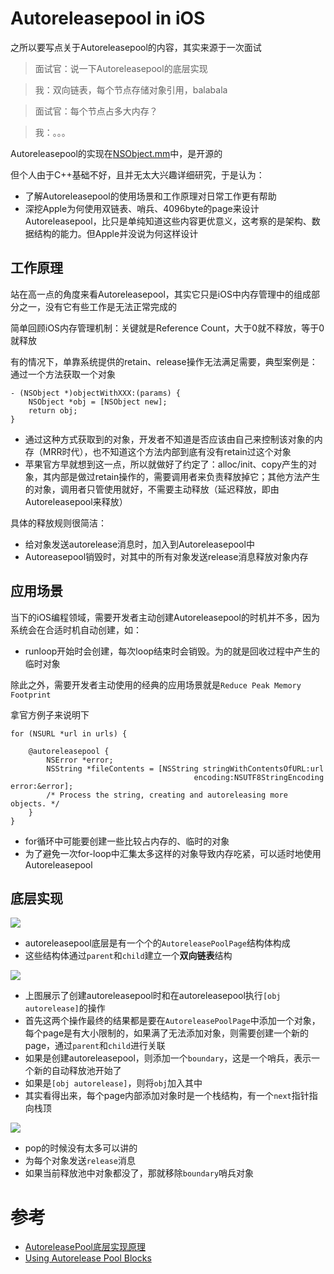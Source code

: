 # Autoreleasepool in iOS

之所以要写点关于Autoreleasepool的内容，其实来源于一次面试

> 面试官：说一下Autoreleasepool的底层实现

> 我：双向链表，每个节点存储对象引用，balabala

> 面试官：每个节点占多大内存？

> 我：。。。

Autoreleasepool的实现在[NSObject.mm](https://opensource.apple.com/source/objc4/objc4-532/runtime/NSObject.mm.auto.html)中，是开源的

但个人由于C++基础不好，且并无太大兴趣详细研究，于是认为：

- 了解Autoreleasepool的使用场景和工作原理对日常工作更有帮助
- 深挖Apple为何使用双链表、哨兵、4096byte的page来设计Autoreleasepool，比只是单纯知道这些内容更优意义，这考察的是架构、数据结构的能力。但Apple并没说为何这样设计

## 工作原理

站在高一点的角度来看Autoreleasepool，其实它只是iOS中内存管理中的组成部分之一，没有它有些工作是无法正常完成的

简单回顾iOS内存管理机制：关键就是Reference Count，大于0就不释放，等于0就释放

有的情况下，单靠系统提供的retain、release操作无法满足需要，典型案例是：通过一个方法获取一个对象

```
- (NSObject *)objectWithXXX:(params) {
	NSObject *obj = [NSObject new];
	return obj;
}
```

- 通过这种方式获取到的对象，开发者不知道是否应该由自己来控制该对象的内存（MRR时代），也不知道这个方法内部到底有没有retain过这个对象
- 苹果官方早就想到这一点，所以就做好了约定了：alloc/init、copy产生的对象，其内部是做过retain操作的，需要调用者来负责释放掉它；其他方法产生的对象，调用者只管使用就好，不需要主动释放（延迟释放，即由Autoreleasepool来释放）

具体的释放规则很简洁：
- 给对象发送autorelease消息时，加入到Autoreleasepool中
- Autoreasepool销毁时，对其中的所有对象发送release消息释放对象内存

## 应用场景
当下的iOS编程领域，需要开发者主动创建Autoreleasepool的时机并不多，因为系统会在合适时机自动创建，如：

- runloop开始时会创建，每次loop结束时会销毁。为的就是回收过程中产生的临时对象

除此之外，需要开发者主动使用的经典的应用场景就是`Reduce Peak Memory Footprint`

拿官方例子来说明下

```
for (NSURL *url in urls) {
 
    @autoreleasepool {
        NSError *error;
        NSString *fileContents = [NSString stringWithContentsOfURL:url
                                         encoding:NSUTF8StringEncoding error:&error];
        /* Process the string, creating and autoreleasing more objects. */
    }
}
```

- for循环中可能要创建一些比较占内存的、临时的对象
- 为了避免一次for-loop中汇集太多这样的对象导致内存吃紧，可以适时地使用Autoreleasepool

## 底层实现

![](https://github.com/songgeb/I-Love-iOS/blob/master/Images/autoreleasepool_linkedlist.jpg?raw=true)

- autoreleasepool底层是有一个个的`AutoreleasePoolPage`结构体构成
- 这些结构体通过`parent`和`child`建立一个**双向链表**结构

![](https://github.com/songgeb/I-Love-iOS/blob/master/Images/autoreleasepool_push.jpg?raw=true)

- 上图展示了创建autoreleasepool时和在autoreleasepool执行`[obj autorelease]`的操作
- 首先这两个操作最终的结果都是要在`AutoreleasePoolPage`中添加一个对象，每个page是有大小限制的，如果满了无法添加对象，则需要创建一个新的page，通过`parent`和`child`进行关联
- 如果是创建autoreleasepool，则添加一个`boundary`，这是一个哨兵，表示一个新的自动释放池开始了
- 如果是`[obj autorelease]`，则将`obj`加入其中
- 其实看得出来，每个page内部添加对象时是一个栈结构，有一个`next`指针指向栈顶

![](https://github.com/songgeb/I-Love-iOS/blob/master/Images/autoreleasepool_pop.jpg?raw=true)

- pop的时候没有太多可以讲的
- 为每个对象发送`release`消息
- 如果当前释放池中对象都没了，那就移除`boundary`哨兵对象


# 参考

- [AutoreleasePool底层实现原理](https://juejin.im/post/5b052282f265da0b7156a2aa)
- [Using Autorelease Pool Blocks](https://developer.apple.com/library/archive/documentation/Cocoa/Conceptual/MemoryMgmt/Articles/mmAutoreleasePools.html#//apple_ref/doc/uid/20000047-CJBFBEDI)